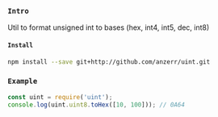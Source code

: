 
### `Intro`
Util to format unsigned int to bases (hex, int4, int5, dec, int8)

#### `Install`
``` bash
npm install --save git+http://github.com/anzerr/uint.git
```

### `Example`
``` javascript
const uint = require('uint');
console.log(uint.uint8.toHex([10, 100])); // 0A64
````